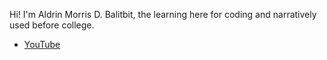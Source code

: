 Hi! I'm Aldrin Morris D. Balitbit, the learning here for coding and narratively used before college.
- [YouTube](https://youtube.com/@aldrinbalitbit)
